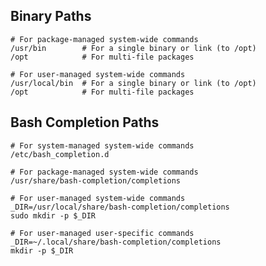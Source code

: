 ## Binary Paths

    # For package-managed system-wide commands
    /usr/bin        # For a single binary or link (to /opt)
    /opt            # For multi-file packages

    # For user-managed system-wide commands
    /usr/local/bin  # For a single binary or link (to /opt)
    /opt            # For multi-file packages

## Bash Completion Paths

    # For system-managed system-wide commands
    /etc/bash_completion.d

    # For package-managed system-wide commands
    /usr/share/bash-completion/completions

    # For user-managed system-wide commands
    _DIR=/usr/local/share/bash-completion/completions
    sudo mkdir -p $_DIR

    # For user-managed user-specific commands
    _DIR=~/.local/share/bash-completion/completions
    mkdir -p $_DIR
